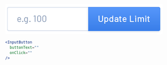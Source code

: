 <div class="examples">
  <div class="example">
    <a href="public/images/components/InputButton/1.png">
      <img src="public/images/components/InputButton/1.png" alt="InputButton 1" />
    </a>
  </div>
</div>

```jsx
<InputButton
  buttonText=""
  onClick=""
/>
```
